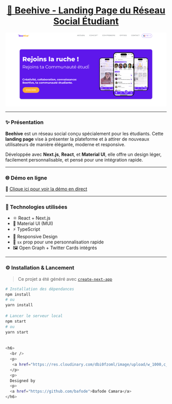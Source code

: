 <h1 align="center">
  <a href="https://github.com/bafode/beehive-landing-page">
    🚀 Beehive - Landing Page du Réseau Social Étudiant
  </a>
</h1>

<p align="center">
  <img src="public/images/beehive-capture5.png" alt="Aperçu de la landing page Beehive" />
</p>

---

### ✨ Présentation

**Beehive** est un réseau social conçu spécialement pour les étudiants. Cette **landing page** vise à présenter la plateforme et à attirer de nouveaux utilisateurs de manière élégante, moderne et responsive.

Développée avec **Next.js**, **React**, et **Material UI**, elle offre un design léger, facilement personnalisable, et pensé pour une intégration rapide.

---

### 🌐 Démo en ligne

🔗 [Clique ici pour voir la démo en direct](https://beehiveapp.fr/)

---

### 🧰 Technologies utilisées

- ⚛️ React + Next.js
- 🎨 Material UI (MUI)
- ⚡ TypeScript
- 📱 Responsive Design
- 🔧 `sx` prop pour une personnalisation rapide
- 🖼️ Open Graph + Twitter Cards intégrés

---

### ⚙️ Installation & Lancement

> Ce projet a été généré avec [`create-next-app`](https://github.com/vercel/next.js/tree/canary/packages/create-next-app)

```bash
# Installation des dépendances
npm install
# ou
yarn install

# Lancer le serveur local
npm start
# ou
yarn start


<h6>
  <br />
  <p>
   <a href="https://res.cloudinary.com/dbi0fzoml/image/upload/w_1000,c_fill,ar_1:1,g_auto,r_max,bo_5px_solid_red,b_rgb:262c35/v1743583032/ChatGPT_Image_Apr_1_2025_10_15_42_PM_vezcye.png"><img src="https://res.cloudinary.com/dbi0fzoml/image/upload/w_1000,c_fill,ar_1:1,g_auto,r_max,bo_5px_solid_red,b_rgb:262c35/v1743583032/ChatGPT_Image_Apr_1_2025_10_15_42_PM_vezcye.png" alt="Bafode Camara" width="52" height="52"></a>
  </p>
  <p>
  Designed by
  <p> 
  <a href="https://github.com/bafode">Bafode Camara</a>
</h6>
